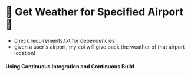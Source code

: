 # :tada: Get Weather for Specified Airport :tada:

- check requirements.txt for dependencies
- given a user's airport, my api will give back the weather of that airport location!


#### Using Continuous Integration and Continuous Build

